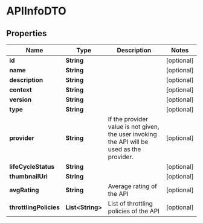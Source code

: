
# APIInfoDTO

## Properties
Name | Type | Description | Notes
------------ | ------------- | ------------- | -------------
**id** | **String** |  |  [optional]
**name** | **String** |  |  [optional]
**description** | **String** |  |  [optional]
**context** | **String** |  |  [optional]
**version** | **String** |  |  [optional]
**type** | **String** |  |  [optional]
**provider** | **String** | If the provider value is not given, the user invoking the API will be used as the provider.  |  [optional]
**lifeCycleStatus** | **String** |  |  [optional]
**thumbnailUri** | **String** |  |  [optional]
**avgRating** | **String** | Average rating of the API |  [optional]
**throttlingPolicies** | **List&lt;String&gt;** | List of throttling policies of the API |  [optional]



